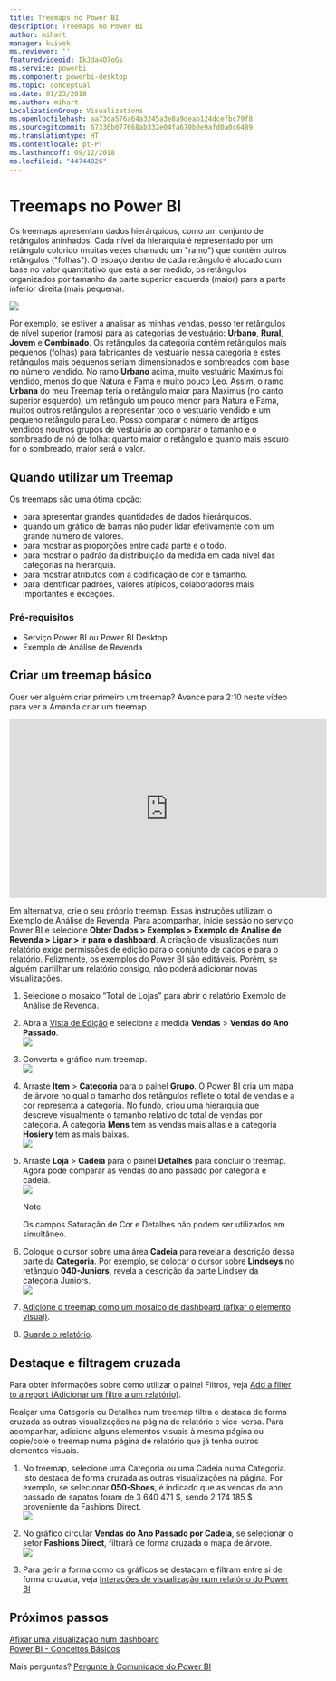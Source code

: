 ```yaml
---
title: Treemaps no Power BI
description: Treemaps no Power BI
author: mihart
manager: kvivek
ms.reviewer: ''
featuredvideoid: IkJda4O7oGs
ms.service: powerbi
ms.component: powerbi-desktop
ms.topic: conceptual
ms.date: 01/23/2018
ms.author: mihart
LocalizationGroup: Visualizations
ms.openlocfilehash: aa73da576a64a3245a3e8a9deab124dcefbc79f8
ms.sourcegitcommit: 67336b077668ab332e04fa670b0e9afd0a0c6489
ms.translationtype: HT
ms.contentlocale: pt-PT
ms.lasthandoff: 09/12/2018
ms.locfileid: "44744026"
---
```

# <a name="treemaps-in-power-bi"></a>Treemaps no Power BI
Os treemaps apresentam dados hierárquicos, como um conjunto de retângulos aninhados.  Cada nível da hierarquia é representado por um retângulo colorido (muitas vezes chamado um "ramo") que contém outros retângulos ("folhas").  O espaço dentro de cada retângulo é alocado com base no valor quantitativo que está a ser medido, os retângulos organizados por tamanho da parte superior esquerda (maior) para a parte inferior direita (mais pequena).

![](media/power-bi-visualization-treemaps/pbi-nancy_viz_treemap.png)

Por exemplo, se estiver a analisar as minhas vendas, posso ter retângulos de nível superior (ramos) para as categorias de vestuário: **Urbano**, **Rural**, **Jovem** e **Combinado**.  Os retângulos da categoria contêm retângulos mais pequenos (folhas) para fabricantes de vestuário nessa categoria e estes retângulos mais pequenos seriam dimensionados e sombreados com base no número vendido.  No ramo **Urbano** acima, muito vestuário Maximus foi vendido, menos do que Natura e Fama e muito pouco Leo.  Assim, o ramo **Urbana** do meu Treemap teria o retângulo maior para Maximus (no canto superior esquerdo), um retângulo um pouco menor para Natura e Fama, muitos outros retângulos a representar todo o vestuário vendido e um pequeno retângulo para Leo.  Posso comparar o número de artigos vendidos noutros grupos de vestuário ao comparar o tamanho e o sombreado de nó de folha: quanto maior o retângulo e quanto mais escuro for o sombreado, maior será o valor.

## <a name="when-to-use-a-treemap"></a>Quando utilizar um Treemap
Os treemaps são uma ótima opção:

* para apresentar grandes quantidades de dados hierárquicos.
* quando um gráfico de barras não puder lidar efetivamente com um grande número de valores.
* para mostrar as proporções entre cada parte e o todo.
* para mostrar o padrão da distribuição da medida em cada nível das categorias na hierarquia.
* para mostrar atributos com a codificação de cor e tamanho.
* para identificar padrões, valores atípicos, colaboradores mais importantes e exceções.

### <a name="prerequisites"></a>Pré-requisitos
 - Serviço Power BI ou Power BI Desktop
 - Exemplo de Análise de Revenda

## <a name="create-a-basic-treemap"></a>Criar um treemap básico
Quer ver alguém criar primeiro um treemap?  Avance para 2:10 neste vídeo para ver a Amanda criar um treemap.

<iframe width="560" height="315" src="https://www.youtube.com/embed/IkJda4O7oGs" frameborder="0" allowfullscreen></iframe>

Em alternativa, crie o seu próprio treemap. Essas instruções utilizam o Exemplo de Análise de Revenda. Para acompanhar, inicie sessão no serviço Power BI e selecione **Obter Dados \> Exemplos \> Exemplo de Análise de Revenda \> Ligar \> Ir para o dashboard**. A criação de visualizações num relatório exige permissões de edição para o conjunto de dados e para o relatório. Felizmente, os exemplos do Power BI são editáveis. Porém, se alguém partilhar um relatório consigo, não poderá adicionar novas visualizações.

1. Selecione o mosaico “Total de Lojas” para abrir o relatório Exemplo de Análise de Revenda.    
2. Abra a [Vista de Edição](../service-interact-with-a-report-in-editing-view.md) e selecione a medida **Vendas** > **Vendas do Ano Passado**.   
   ![](media/power-bi-visualization-treemaps/treemapfirstvalue_new.png)   
3. Converta o gráfico num treemap.  
   ![](media/power-bi-visualization-treemaps/treemapconvertto_new.png)   
4. Arraste **Item** > **Categoria** para o painel **Grupo**. O Power BI cria um mapa de árvore no qual o tamanho dos retângulos reflete o total de vendas e a cor representa a categoria.  No fundo, criou uma hierarquia que descreve visualmente o tamanho relativo do total de vendas por categoria.  A categoria **Mens** tem as vendas mais altas e a categoria **Hosiery** tem as mais baixas.   
   ![](media/power-bi-visualization-treemaps/treemapcomplete_new.png)   
5. Arraste **Loja** > **Cadeia** para o painel **Detalhes** para concluir o treemap. Agora pode comparar as vendas do ano passado por categoria e cadeia.   
   ![](media/power-bi-visualization-treemaps/treemap_addgroup_new.png)
   
   > [!NOTE]
   > Os campos Saturação de Cor e Detalhes não podem ser utilizados em simultâneo.
   > 
   > 
5. Coloque o cursor sobre uma área **Cadeia** para revelar a descrição dessa parte da **Categoria**.  Por exemplo, se colocar o cursor sobre **Lindseys** no retângulo **040-Juniors**, revela a descrição da parte Lindsey da categoria Juniors.  
   ![](media/power-bi-visualization-treemaps/treemaphoverdetail_new.png)
6. [Adicione o treemap como um mosaico de dashboard (afixar o elemento visual)](../service-dashboard-tiles.md). 
7. [Guarde o relatório](../service-report-save.md).

## <a name="highlighting-and-cross-filtering"></a>Destaque e filtragem cruzada
Para obter informações sobre como utilizar o painel Filtros, veja [Add a filter to a report (Adicionar um filtro a um relatório)](../power-bi-report-add-filter.md).

Realçar uma Categoria ou Detalhes num treemap filtra e destaca de forma cruzada as outras visualizações na página de relatório e vice-versa. Para acompanhar, adicione alguns elementos visuais à mesma página ou copie/cole o treemap numa página de relatório que já tenha outros elementos visuais.

1. No treemap, selecione uma Categoria ou uma Cadeia numa Categoria.  Isto destaca de forma cruzada as outras visualizações na página. Por exemplo, se selecionar **050-Shoes**, é indicado que as vendas do ano passado de sapatos foram de 3 640 471 $, sendo 2 174 185 $ proveniente da Fashions Direct.  
   ![](media/power-bi-visualization-treemaps/treemaphiliting.png)

2. No gráfico circular **Vendas do Ano Passado por Cadeia**, se selecionar o setor **Fashions Direct**, filtrará de forma cruzada o mapa de árvore.  
   ![](media/power-bi-visualization-treemaps/treemapnoowl.gif)    

3. Para gerir a forma como os gráficos se destacam e filtram entre si de forma cruzada, veja [Interações de visualização num relatório do Power BI](../service-reports-visual-interactions.md)

## <a name="next-steps"></a>Próximos passos
[ Afixar uma visualização num dashboard](../service-dashboard-pin-tile-from-report.md)  
[Power BI - Conceitos Básicos](../service-basic-concepts.md)  

Mais perguntas? [Pergunte à Comunidade do Power BI](http://community.powerbi.com/)  

